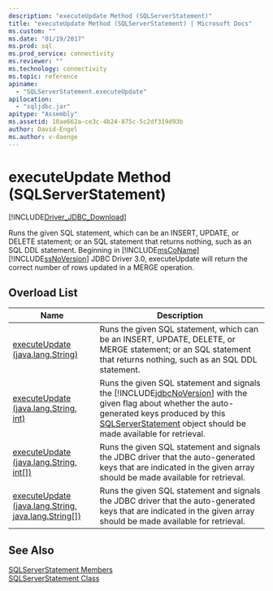 ```yaml
---
description: "executeUpdate Method (SQLServerStatement)"
title: "executeUpdate Method (SQLServerStatement) | Microsoft Docs"
ms.custom: ""
ms.date: "01/19/2017"
ms.prod: sql
ms.prod_service: connectivity
ms.reviewer: ""
ms.technology: connectivity
ms.topic: reference
apiname: 
  - "SQLServerStatement.executeUpdate"
apilocation: 
  - "sqljdbc.jar"
apitype: "Assembly"
ms.assetid: 10ae662a-ce3c-4b24-875c-5c2df319d93b
author: David-Engel
ms.author: v-daenge
---
```

# executeUpdate Method (SQLServerStatement)
[!INCLUDE[Driver_JDBC_Download](../../../includes/driver_jdbc_download.md)]

  Runs the given SQL statement, which can be an INSERT, UPDATE, or DELETE statement; or an SQL statement that returns nothing, such as an SQL DDL statement. Beginning in [!INCLUDE[msCoName](../../../includes/msconame_md.md)][!INCLUDE[ssNoVersion](../../../includes/ssnoversion-md.md)] JDBC Driver 3.0, executeUpdate will return the correct number of rows updated in a MERGE operation.  
  
## Overload List  
  
|Name|Description|  
|----------|-----------------|  
|[executeUpdate (java.lang.String)](../../../connect/jdbc/reference/executeupdate-method-java-lang-string-sqlserverstatement.md)|Runs the given SQL statement, which can be an INSERT, UPDATE, DELETE, or MERGE statement; or an SQL statement that returns nothing, such as an SQL DDL statement.|  
|[executeUpdate (java.lang.String, int)](../../../connect/jdbc/reference/executeupdate-method-java-lang-string-int.md)|Runs the given SQL statement and signals the [!INCLUDE[jdbcNoVersion](../../../includes/jdbcnoversion_md.md)] with the given flag about whether the auto-generated keys produced by this [SQLServerStatement](../../../connect/jdbc/reference/sqlserverstatement-class.md) object should be made available for retrieval.|  
|[executeUpdate (java.lang.String, int&#91;&#93;)](../../../connect/jdbc/reference/executeupdate-method-java-lang-string.md)|Runs the given SQL statement and signals the JDBC driver that the auto-generated keys that are indicated in the given array should be made available for retrieval.|  
|[executeUpdate (java.lang.String, java.lang.String&#91;&#93;)](../../../connect/jdbc/reference/executeupdate-method-java-lang-string-java-lang-string.md)|Runs the given SQL statement and signals the JDBC driver that the auto-generated keys that are indicated in the given array should be made available for retrieval.|  
  
## See Also  
 [SQLServerStatement Members](../../../connect/jdbc/reference/sqlserverstatement-members.md)   
 [SQLServerStatement Class](../../../connect/jdbc/reference/sqlserverstatement-class.md)  
  
  
